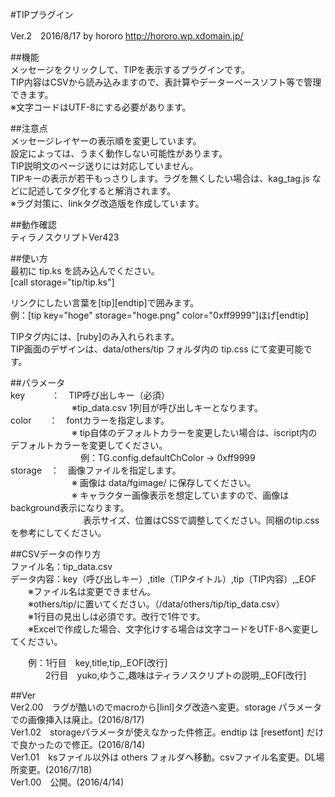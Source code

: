 #TIPプラグイン  
  
Ver.2　2016/8/17
by hororo http://hororo.wp.xdomain.jp/  
  
##機能  
メッセージをクリックして、TIPを表示するプラグインです。  
TIP内容はCSVから読み込みますので、表計算やデーターベースソフト等で管理できます。  
※文字コードはUTF-8にする必要があります。  
  
##注意点  
メッセージレイヤーの表示順を変更しています。  
設定によっては、うまく動作しない可能性があります。  
TIP説明文のページ送りには対応していません。  
TIPキーの表示が若干もっさりします。ラグを無くしたい場合は、kag_tag.js などに記述してタグ化すると解消されます。  
※ラグ対策に、linkタグ改造版を作成しています。  
  
##動作確認  
ティラノスクリプトVer423  
  
##使い方  
最初に tip.ks を読み込んでください。  
[call storage="tip/tip.ks"]  
  
リンクにしたい言葉を[tip][endtip]で囲みます。  
例：[tip key="hoge" storage="hoge.png" color="0xff9999"]ほげ[endtip]  
  
TIPタグ内には、[ruby]のみ入れられます。  
TIP画面のデザインは、data/others/tip フォルダ内の tip.css にて変更可能です。  
  
##パラメータ  
key　　　：　TIP呼び出しキー（必須）  
　　　　　　　※tip_data.csv 1列目が呼び出しキーとなります。  
color　　：　fontカラーを指定します。  
　　　　　　　※ tip自体のデフォルトカラーを変更したい場合は、iscript内のデフォルトカラーを変更してください。  
　　　　　　　　例：TG.config.defaultChColor → 0xff9999  
storage　：　画像ファイルを指定します。  
　　　　　　　※ 画像は data/fgimage/ に保存してください。  
　　　　　　　※ キャラクター画像表示を想定していますので、画像はbackground表示になります。  
　　　　　　　　 表示サイズ、位置はCSSで調整してください。同梱のtip.cssを参考にしてください。  
  
##CSVデータの作り方  
ファイル名：tip_data.csv  
データ内容：key（呼び出しキー）,title（TIPタイトル）,tip（TIP内容）,_EOF  
　　※ファイル名は変更できません。  
　　※others/tip/に置いてください。（/data/others/tip/tip_data.csv）  
　　※1行目の見出しは必須です。改行で1件です。  
　　※Excelで作成した場合、文字化けする場合は文字コードをUTF-8へ変更してください。  
  
　　例：1行目　key,title,tip,_EOF[改行]  
　　　　2行目　yuko,ゆうこ,趣味はティラノスクリプトの説明,_EOF[改行]  
  
##Ver  
Ver2.00　ラグが酷いのでmacroから[linl]タグ改造へ変更。storage パラメータでの画像挿入は廃止。(2016/8/17)  
Ver1.02　storageパラメータが使えなかった件修正。endtip は [resetfont] だけで良かったので修正。(2016/8/14)  
Ver1.01　ksファイル以外は others フォルダへ移動。csvファイル名変更。DL場所変更。(2016/7/18)  
Ver1.00　公開。(2016/4/14)
